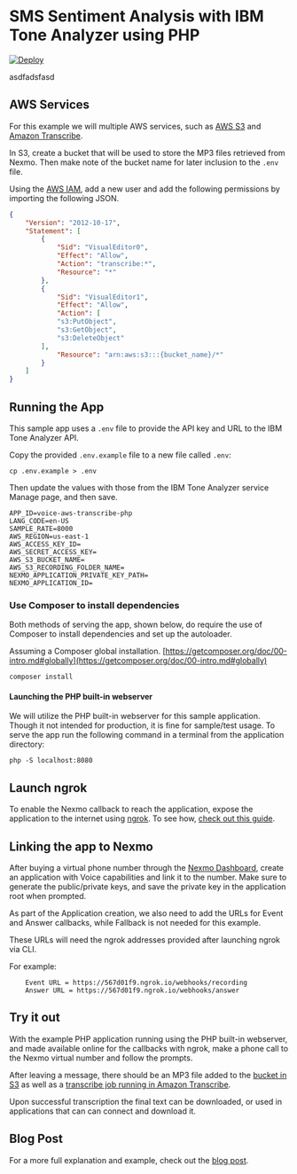# SMS Sentiment Analysis with IBM Tone Analyzer using PHP

[![Deploy](https://www.herokucdn.com/deploy/button.svg)](https://nexmo.dev/voice-transcribe-php-heroku)

asdfadsfasd








## AWS Services

For this example we will multiple AWS services, such as [AWS S3](https://aws.amazon.com/s3/) and [Amazon Transcribe](https://aws.amazon.com/transcribe/).

In S3, create a bucket that will be used to store the MP3 files retrieved from Nexmo. Then make note of the bucket name for later inclusion to the `.env` file.

Using the [AWS IAM](https://aws.amazon.com/iam/), add a new user and add the following permissions by importing the following JSON.

```json
{
    "Version": "2012-10-17",
    "Statement": [
        {
            "Sid": "VisualEditor0",
            "Effect": "Allow",
            "Action": "transcribe:*",
            "Resource": "*"
        },
        {
            "Sid": "VisualEditor1",
            "Effect": "Allow",
            "Action": [
            "s3:PutObject",
            "s3:GetObject",
            "s3:DeleteObject"
        ],
            "Resource": "arn:aws:s3:::{bucket_name}/*"
        }
    ]
}
```


## Running the App

This sample app uses a `.env` file to provide the API key and URL to the IBM Tone Analyzer API.

Copy the provided `.env.example` file to a new file called `.env`:

```
cp .env.example > .env
```

Then update the values with those from the IBM Tone Analyzer service Manage page, and then save.

```
APP_ID=voice-aws-transcribe-php
LANG_CODE=en-US
SAMPLE_RATE=8000
AWS_REGION=us-east-1
AWS_ACCESS_KEY_ID=
AWS_SECRET_ACCESS_KEY=
AWS_S3_BUCKET_NAME=
AWS_S3_RECORDING_FOLDER_NAME=
NEXMO_APPLICATION_PRIVATE_KEY_PATH=
NEXMO_APPLICATION_ID=
```

### Use Composer to install dependencies

Both methods of serving the app, shown below, do require the use of Composer to install dependencies and set up the autoloader.

Assuming a Composer global installation. [https://getcomposer.org/doc/00-intro.md#globally](https://getcomposer.org/doc/00-intro.md#globally)

```
composer install
```

#### Launching the PHP built-in webserver

We will utilize the PHP built-in webserver for this sample application. Though it not intended for production, it is fine for sample/test usage. To serve the app run the following command in a terminal from the application directory:

```
php -S localhost:8080
```

## Launch ngrok
To enable the Nexmo callback to reach the application, expose the application to the internet using [ngrok](https://ngrok.com/). To see how, [check out this guide](https://www.nexmo.com/blog/2017/07/04/local-development-nexmo-ngrok-tunnel-dr/).

## Linking the app to Nexmo

After buying a virtual phone number through the [Nexmo Dashboard](https://dashboard.nexmo.com/buy-numbers), create an application with Voice capabilities and link it to the number. Make sure to generate the public/private keys, and save the private key in the application root when prompted.

As part of the Application creation, we also need to add the URLs for Event and Answer callbacks, while Fallback is not needed for this example.

These URLs will need the ngrok addresses provided after launching ngrok via CLI.

For example:
```
    Event URL = https://567d01f9.ngrok.io/webhooks/recording
    Answer URL = https://567d01f9.ngrok.io/webhooks/answer
```

## Try it out

With the example PHP application running using the PHP built-in webserver, and made available online for the callbacks with ngrok, make a phone call to the Nexmo virtual number and follow the prompts.

After leaving a message, there should be an MP3 file added to the [bucket in S3](https://s3.console.aws.amazon.com/s3/) as well as a [transcribe job running in Amazon Transcribe](https://console.aws.amazon.com/transcribe/).

Upon successful transcription the final text can be downloaded, or used in applications that can can connect and download it.

## Blog Post

For a more full explanation and example, check out the [blog post](https://www.nexmo.com/blog).

